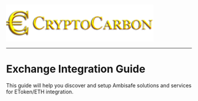 <a href="https://cryptocarbon.co.uk/">![Visit](img/logo_red.png)</a>
**********
# Exchange Integration Guide

This guide will help you discover and setup Ambisafe solutions and services for EToken/ETH integration.
